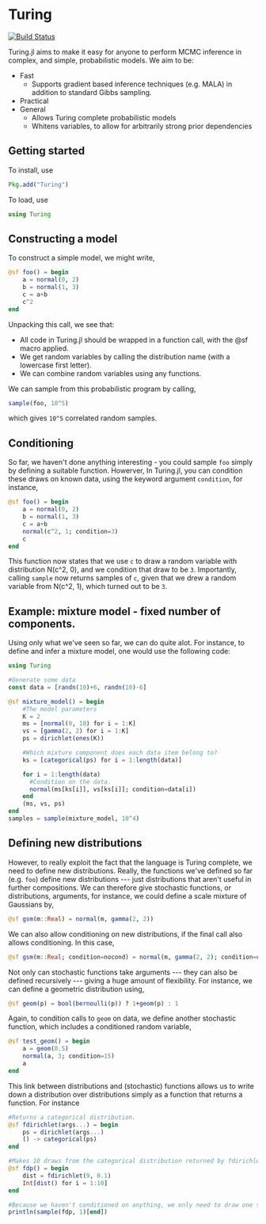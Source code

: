 # Turing

[![Build Status](https://travis-ci.org/LaurenceA/Turing.jl.svg?branch=master)](https://travis-ci.org/LaurenceA/Turing.jl)


Turing.jl aims to make it easy for anyone to perform MCMC inference in complex, and simple, probabilistic models.
We aim to be:
 - Fast
   - Supports gradient based inference techniques (e.g. MALA) in addition to standard Gibbs sampling.
 - Practical
 - General
   - Allows Turing complete probabilistic models
   - Whitens variables, to allow for arbitrarily strong prior dependencies

Getting started
---------------
To install, use
```julia
Pkg.add("Turing")
```
To load, use
```julia
using Turing
```

Constructing a model
---------------------
To construct a simple model, we might write,
```julia
@sf foo() = begin
    a = normal(0, 2)
    b = normal(1, 3)
    c = a+b
    c^2
end
```
Unpacking this call, we see that:
 - All code in Turing.jl should be wrapped in a function call, with the @sf macro applied.
 - We get random variables by calling the distribution name (with a lowercase first letter).
 - We can combine random variables using any functions.

We can sample from this probabilistic program by calling,
```julia
sample(foo, 10^5)
```
which gives `10^5` correlated random samples.

Conditioning
------------
So far, we haven't done anything interesting - you could sample `foo` simply by defining a suitable function.
Howerver, In Turing.jl, you can condition these draws on known data, using the keyword argument `condition`, for instance,
```julia
@sf foo() = begin
    a = normal(0, 2)
    b = normal(1, 3)
    c = a+b
    normal(c^2, 1; condition=3)
    c
end
```
This function now states that we use `c` to draw a random variable with distribution N(c^2, 0), and we condition that draw to be `3`.
Importantly, calling `sample` now returns samples of `c`, given that we drew a random variable from N(c^2, 1), which turned out to be `3`.

Example: mixture model - fixed number of components.
-------------------------------
Using only what we've seen so far, we can do quite alot.  For instance, to define and infer a mixture model, one would use the following code:
```julia
using Turing

#Generate some data
const data = [randn(10)+6, randn(10)-6]

@sf mixture_model() = begin
    #The model parameters
    K = 2
    ms = [normal(0, 10) for i = 1:K]
    vs = [gamma(2, 2) for i = 1:K]
    ps = dirichlet(ones(K))

    #Which mixture component does each data item belong to?
    ks = [categorical(ps) for i = 1:length(data)]

    for i = 1:length(data)
      #Condition on the data.
      normal(ms[ks[i]], vs[ks[i]]; condition=data[i])
    end
    (ms, vs, ps)
end
samples = sample(mixture_model, 10^4)
```

Defining new distributions
--------------------------
However, to really exploit the fact that the language is Turing complete, we need to define new distributions.
Really, the functions we've defined so far (e.g. `foo`) define new distributions --- just distributions that aren't useful in further compositions.
We can therefore give stochastic functions, or distributions, arguments, for instance, we could define a scale mixture of Gaussians by,
```julia
@sf gsm(m::Real) = normal(m, gamma(2, 2))
```
We can also allow conditioning on new distributions, if the final call also allows conditioning.  In this case,
```julia
@sf gsm(m::Real; condition=nocond) = normal(m, gamma(2, 2); condition=condition)
```

Not only can stochastic functions take arguments --- they can also be defined recursively --- giving a huge amount of flexibility.
For instance, we can define a geometric distribution using,
```julia
@sf geom(p) = bool(bernoulli(p)) ? 1+geom(p) : 1
```
Again, to condition calls to `geom` on data, we define another stochastic function, which includes a conditioned random variable,
```julia
@sf test_geom() = begin
    a = geom(0.5)
    normal(a, 3; condition=15)
    a
end
```

This link between distributions and (stochastic) functions allows us to write down a distribution over distributions simply as a function that returns a function.  For instance
```julia
#Returns a categorical distribution.
@sf fdirichlet(args...) = begin
    ps = dirichlet(args...)
    () -> categorical(ps)
end

#Makes 10 draws from the categorical distribution returned by fdirichlet.
@sf fdp() = begin
    dist = fdirichlet(9, 0.1)
    Int[dist() for i = 1:10]
end

#Because we haven't conditioned on anything, we only need to draw one sample.
println(sample(fdp, 1)[end])
```
